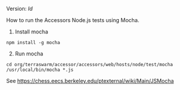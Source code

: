 Version: $Id$

How to run the Accessors Node.js tests using Mocha.

1) Install mocha
```
npm install -g mocha
```

2) Run mocha
```
cd org/terraswarm/accessor/accessors/web/hosts/node/test/mocha
/usr/local/bin/mocha *.js
```

See https://chess.eecs.berkeley.edu/ptexternal/wiki/Main/JSMocha
